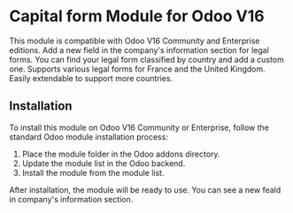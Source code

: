 # Capital form Module for Odoo V16

This module is compatible with Odoo V16 Community and Enterprise editions. Add a new field in the company's information section for legal forms. You can find your legal form classified by country and add a custom one. Supports various legal forms for France and the United Kingdom. Easily extendable to support more countries.

## Installation

To install this module on Odoo V16 Community or Enterprise, follow the standard Odoo module installation process:

1. Place the module folder in the Odoo addons directory.
2. Update the module list in the Odoo backend.
3. Install the module from the module list.

After installation, the module will be ready to use. You can see a new feald in company's information section.